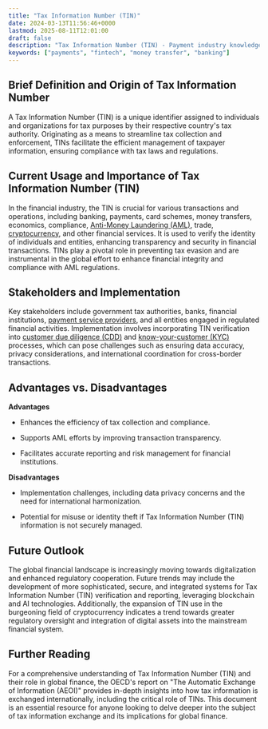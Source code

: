 ```yaml
---
title: "Tax Information Number (TIN)"
date: 2024-03-13T11:56:46+0000
lastmod: 2025-08-11T12:01:00
draft: false
description: "Tax Information Number (TIN) - Payment industry knowledge and insights"
keywords: ["payments", "fintech", "money transfer", "banking"]
---
```


## Brief Definition and Origin of Tax Information Number

A Tax Information Number (TIN) is a unique identifier assigned to individuals and organizations for tax purposes by their respective country's tax authority. Originating as a means to streamline tax collection and enforcement, TINs facilitate the efficient management of taxpayer information, ensuring compliance with tax laws and regulations.

## Current Usage and Importance of Tax Information Number (TIN)

In the financial industry, the TIN is crucial for various transactions and operations, including banking, payments, card schemes, money transfers, economics, compliance, [Anti-Money Laundering (AML)](https://faisalkhan.com/learn/explainers/anti-money-laundering-aml/), trade, [cryptocurrency](https://faisalkhan.com/learn/explainers/cryptocurrency/), and other financial services. It is used to verify the identity of individuals and entities, enhancing transparency and security in financial transactions. TINs play a pivotal role in preventing tax evasion and are instrumental in the global effort to enhance financial integrity and compliance with AML regulations.

## Stakeholders and Implementation

Key stakeholders include government tax authorities, banks, financial institutions, [payment service providers](https://faisalkhan.com/learn/explainers/payment-service-provider-psp/), and all entities engaged in regulated financial activities. Implementation involves incorporating TIN verification into [customer due diligence (CDD)](https://faisalkhan.com/learn/explainers/customer-due-diligence-cdd/) and [know-your-customer (KYC)](https://faisalkhan.com/learn/explainers/know-your-customer-kyc/) processes, which can pose challenges such as ensuring data accuracy, privacy considerations, and international coordination for cross-border transactions.

## Advantages vs. Disadvantages

**Advantages**

- Enhances the efficiency of tax collection and compliance.

- Supports AML efforts by improving transaction transparency.

- Facilitates accurate reporting and risk management for financial institutions.

**Disadvantages**

- Implementation challenges, including data privacy concerns and the need for international harmonization.

- Potential for misuse or identity theft if Tax Information Number (TIN) information is not securely managed.

## Future Outlook

The global financial landscape is increasingly moving towards digitalization and enhanced regulatory cooperation. Future trends may include the development of more sophisticated, secure, and integrated systems for Tax Information Number (TIN) verification and reporting, leveraging blockchain and AI technologies. Additionally, the expansion of TIN use in the burgeoning field of cryptocurrency indicates a trend towards greater regulatory oversight and integration of digital assets into the mainstream financial system.

## Further Reading

For a comprehensive understanding of Tax Information Number (TIN) and their role in global finance, the OECD's report on "The Automatic Exchange of Information (AEOI)" provides in-depth insights into how tax information is exchanged internationally, including the critical role of TINs. This document is an essential resource for anyone looking to delve deeper into the subject of tax information exchange and its implications for global finance.